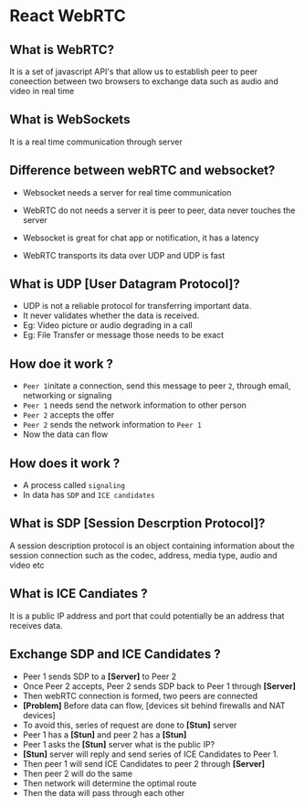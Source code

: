 # React WebRTC

## What is WebRTC?

It is a set of javascript API's that allow us to establish peer to peer coneection
between two browsers to exchange data such as audio and video in real time


## What is WebSockets

It is a real time communication through server


## Difference between webRTC and websocket?

* Websocket needs a server for real time communication
* WebRTC do not needs a server it is peer to peer, data never touches the server

* Websocket is great for chat app or notification, it has a latency
* WebRTC transports its data over UDP and UDP is fast


## What is UDP [User Datagram Protocol]?
* UDP is not a reliable protocol for transferring important data.
* It never validates whether the data is received.
* Eg: Video picture or audio degrading in a call
* Eg: File Transfer or message those needs to be exact


## How doe it work ?

* `Peer 1`initate a connection, send this message to peer `2`, through email, networking or signaling
* `Peer 1` needs send the network information to other person
* `Peer 2` accepts the offer
* `Peer 2` sends the network information to `Peer 1`
* Now the data can flow


## How does it work ?

* A process called `signaling`
* In data has `SDP` and `ICE candidates`

## What is SDP [Session Descrption Protocol]?
A session description protocol is an object containing information about the session connection such as the codec, address, media type, audio and video etc

## What is ICE Candiates ?
It is a public IP address and port that could potentially be an address that receives data.


## Exchange SDP and ICE Candidates ?

* Peer 1 sends SDP to a **[Server]** to Peer 2
* Once Peer 2 accepts, Peer 2 sends SDP back to Peer 1 through **[Server]**
* Then webRTC connection is formed, two peers are connected
* **[Problem]** Before data can flow, [devices sit behind firewalls and NAT devices]
* To avoid this, series of request are done to **[Stun]** server
* Peer 1 has a **[Stun]** and peer 2 has a **[Stun]**
* Peer 1 asks the **[Stun]** server what is the public IP?
* **[Stun]** server will reply and send series of ICE Candidates to Peer 1.
* Then peer 1 will send ICE Candidates to peer 2 through **[Server]**
* Then peer 2 will do the same
* Then network will determine the optimal route
* Then the data will pass through each other